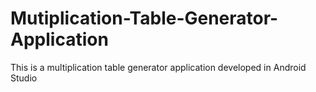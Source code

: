 # Mutiplication-Table-Generator-Application
This is a multiplication table generator application developed in Android Studio

